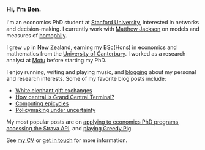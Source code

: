 ### Hi, I'm Ben.

I'm an economics PhD student at [Stanford University](https://economics.stanford.edu), interested in networks and decision-making.
I currently work with [Matthew Jackson](https://web.stanford.edu/~jacksonm/bio.html) on models and measures of [homophily](https://en.wikipedia.org/wiki/Homophily).

I grew up in New Zealand, earning my BSc(Hons) in economics and mathematics from the [University of Canterbury](https://www.canterbury.ac.nz).
I worked as a research analyst at [Motu](https://www.motu.nz) before starting my PhD.

I enjoy running, writing and playing music, and [blogging](/blog/) about my personal and research interests.
Some of my favorite blog posts include:

* [White elephant gift exchanges](/blog/white-elephant-gift-exchanges/)
* [How central is Grand Central Terminal?](/blog/how-central-grand-central-terminal/)
* [Computing epicycles](/blog/computing-epicycles/)
* [Policymaking under uncertainty](/blog/policymaking-under-uncertainty/)

My most popular posts are on [applying to economics PhD programs](/blog/applying-economics-phd-programs/), [accessing the Strava API](/blog/accessing-strava-api/), and [playing Greedy Pig](/blog/greedy-pig-strategies/).

See [my CV](/cv.pdf) or [get in touch](mailto:bldavies@stanford.edu) for more information.
